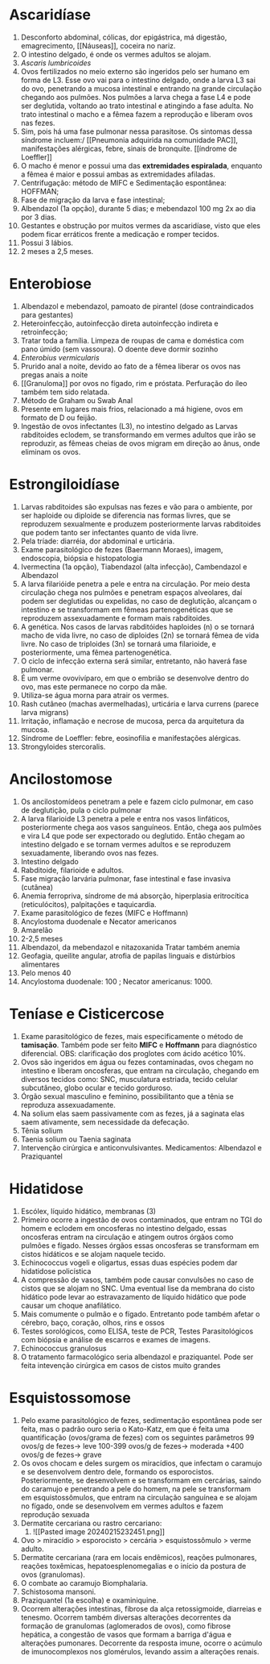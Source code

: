 # Ascaridíase
1. Desconforto abdominal, cólicas, dor epigástrica, má digestão, emagrecimento, [[Náuseas]], coceira no nariz.
2. O intestino delgado, é onde os vermes adultos se alojam.
3. *Ascaris lumbricoides*
4. Ovos fertilizados no meio externo são ingeridos pelo ser humano em forma de L3. Esse ovo vai para o intestino delgado, onde a larva L3 sai do ovo, penetrando a mucosa intestinal e entrando na grande circulação chegando aos pulmões. Nos pulmões a larva chega a fase L4 e pode ser deglutida, voltando ao trato intestinal e atingindo a fase adulta. No trato intestinal o macho e a fêmea fazem a reprodução e liberam ovos nas fezes.
5. Sim, pois há uma fase pulmonar nessa parasitose. Os sintomas dessa síndrome incluem:/ [[Pneumonia adquirida na comunidade PAC]], manifestações alérgicas, febre, sinais de bronquite. [[índrome de Loeffler]]
6. O macho é menor e possui uma das **extremidades espiralada**, enquanto a fêmea é maior e possui ambas as extremidades afiladas.
7.  Centrifugação: método de MIFC e Sedimentação espontânea: HOFFMAN;
8. Fase de migração da larva e fase intestinal;
9. Albendazol (1a opção), durante 5 dias; e mebendazol 100 mg 2x ao dia por 3 dias. 
10. Gestantes e obstrução por muitos vermes da ascaridíase, visto que eles podem ficar erráticos frente a medicação e romper tecidos.
11. Possui 3 lábios.
12. 2 meses a 2,5 meses.
# Enterobiose
1. Albendazol e mebendazol, pamoato de pirantel (dose contraindicados para gestantes)
2. Heteroinfecção, autoinfecção direta autoinfecção indireta e retroinfecção; 
3. Tratar toda a família. Limpeza de roupas de cama e doméstica com pano úmido (sem vassoura). O doente deve dormir sozinho
4. *Enterobius vermicularis*
5. Prurido anal a noite, devido ao fato de a fêmea liberar os ovos nas pregas anais a noite
6. [[Granuloma]] por ovos no fígado, rim e próstata. Perfuração do íleo também tem sido relatada.
7. Método de Graham ou Swab Anal
8. Presente em lugares mais frios, relacionado a má higiene, ovos em formato de D ou feijão.
9. Ingestão de ovos infectantes (L3), no intestino delgado as Larvas rabditoides eclodem, se transformando em vermes adultos que irão se reproduzir, as fêmeas cheias de ovos migram em direção ao ânus, onde eliminam os ovos. 
# Estrongiloidíase
1. Larvas rabditoides são expulsas nas fezes e vão para o ambiente, por ser haploide ou diploide se diferencia nas formas livres, que se reproduzem sexualmente e produzem posteriormente larvas rabditoides que podem tanto ser infectantes quanto de vida livre.
2. Pela tríade: diarréia, dor abdominal e urticária.
3. Exame parasitológico de fezes (Baermann Moraes), imagem, endoscopia, biópsia e histopatologia
4. Ivermectina (1a opção), Tiabendazol (alta infecção), Cambendazol e Albendazol
5. A larva filarióide penetra a pele e entra na circulação. Por meio desta circulação chega nos pulmões e penetram espaços alveolares, daí podem ser deglutidas ou expelidas, no caso de deglutição, alcançam o intestino e se transformam em fêmeas partenogenéticas que se reproduzem assexuadamente e formam mais rabditoides.
6. A genética. Nos casos de larvas rabditóides haploides (n) o se tornará macho de vida livre, no caso de diploides (2n) se tornará fêmea de vida livre. No caso de triploides (3n) se tornará uma filarioide, e posteriormente, uma fêmea partenogenética.
7. O ciclo de infecção externa será similar, entretanto, não haverá fase pulmonar.
8. É um verme ovovivíparo, em que o embrião se desenvolve dentro do ovo, mas este permanece no corpo da mãe.
9. Utiliza-se água morna para atrair os vermes.
10. Rash cutâneo (machas avermelhadas), urticária e larva currens (parece larva migrans)
11. Irritação, inflamação e necrose de mucosa, perca da arquitetura da mucosa.
12. Síndrome de Loeffler: febre, eosinofilia e manifestações alérgicas.
13. Strongyloides stercoralis.
# Ancilostomose
1. Os ancilostomídeos penetram a pele e fazem ciclo pulmonar, em caso de deglutição, pula o ciclo pulmonar
2. A larva filarioide L3 penetra a pele e entra nos vasos linfáticos, posteriormente chega aos vasos sanguíneos. Então, chega aos pulmões e vira L4 que pode ser expectorado ou deglutido. Então chegam ao intestino delgado e se tornam vermes adultos e se reproduzem sexuadamente, liberando ovos nas fezes.
3. Intestino delgado
4. Rabditoide, filarioide e adultos.
5. Fase migração larvária pulmonar, fase intestinal e fase invasiva (cutânea)
6. Anemia ferropriva, síndrome de má absorção, hiperplasia eritrocítica (reticulócitos), palpitações e taquicardia.
7. Exame parasitológico de fezes (MIFC e Hoffmann)
8. Ancylostoma duodenale e Necator americanos
9. Amarelão
10. 2-2,5 meses
11. Albendazol, da mebendazol e nitazoxanida Tratar também anemia
12. Geofagia, queilite angular, atrofia de papilas linguais e distúrbios alimentares
13. Pelo menos 40
14. Ancylostoma duodenale: 100 ; Necator americanus: 1000.
# Teníase e Cisticercose 
1. Exame parasitológico de fezes, mais especificamente o método de **tamisação**. Também pode ser feito **MIFC** e **Hoffmann** para diagnóstico diferencial. OBS: clarificação dos proglotes com ácido acético 10%. 
2. Ovos são ingeridos em água ou fezes contaminadas, ovos chegam no intestino e liberam oncosferas, que entram na circulação, chegando em diversos tecidos como: SNC, musculatura estriada, tecido celular subcutâneo, globo ocular e tecido gorduroso.
3. Órgão sexual masculino e feminino, possibilitanto que a tênia se reproduza assexuadamente.
4. Na solium elas saem passivamente com as fezes, já a saginata elas saem ativamente, sem necessidade da defecação.
5. Tênia solium
6. Taenia solium ou Taenia saginata
7. Intervenção cirúrgica e anticonvulsivantes. Medicamentos: Albendazol e Praziquantel
# Hidatidose 
1. Escólex, líquido hidático, membranas (3)
2. Primeiro ocorre a ingestão de ovos contaminados, que entram no TGI do homem e eclodem em oncosferas no intestino delgado, essas oncosferas entram na circulação e atingem outros órgãos como pulmões e fígado. Nesses órgãos essas oncosferas se transformam em cistos hidáticos e se alojam naquele tecido.
3. Echinococcus vogeli e oligartus, essas duas espécies podem dar hidatidose policística
4. A compressão de vasos, também pode causar convulsões no caso de cistos que se alojam no SNC. Uma eventual lise da membrana do cisto hidático pode levar ao estravazamento de líquido hidático que pode causar um choque anafilático.
5. Mais comumente o pulmão e o fígado. Entretanto pode também afetar o cérebro, baço, coração, olhos, rins e ossos
6. Testes sorológicos, como ELISA, teste de PCR, Testes Parasitológicos com biópsia e análise de escarros e exames de imagens.
7. Echinococcus granulosus
8. O tratamento farmacológico seria albendazol e praziquantel. Pode ser feita intevenção cirúrgica em casos de cistos muito grandes
# Esquistossomose
1. Pelo exame parasitológico de fezes, sedimentação espontânea pode ser feita, mas o padrão ouro seria o Kato-Katz, em que é feita uma quantificação (ovos/grama de fezes) com os seguintes parâmetros 99 ovos/g de fezes-> leve 100-399 ovos/g de fezes-> moderada +400 ovos/g de fezes-> grave
2. Os ovos chocam e deles surgem os miracídios, que infectam o caramujo e se desenvolvem dentro dele, formando os esporocistos. Posteriormente, se desenvolvem e se transformam em cercárias, saindo do caramujo e penetrando a pele do homem, na pele se transformam em esquistossômulos, que entram na circulação sanguínea e se alojam no fígado, onde se desenvolvem em vermes adultos e fazem reprodução sexuada
3. Dermatite cercariana ou rastro cercariano: 
	1. ![[Pasted image 20240215232451.png]]
4. Ovo > miracídio > esporocisto > cercária > esquistossômulo > verme adulto.
5. Dermatite cercariana (rara em locais endêmicos), reações pulmonares, reações toxêmicas, hepatoesplenomegalias e o início da postura de ovos (granulomas).
6. O combate ao caramujo Biomphalaria.
7. Schistosoma mansoni.
8. Praziquantel (1a escolha) e oxaminiquine.
9. Ocorrem alterações intestinas, fibrose da alça retossigmoide, diarreias e tenesmo. Ocorrem também diversas alterações decorrentes da formação de granulomas (aglomerados de ovos), como fibrose hepática, a congestão de vasos que formam a barriga d'água e alterações pumonares. Decorrente da resposta imune, ocorre o acúmulo de imunocomplexos nos glomérulos, levando assim a alterações renais.

